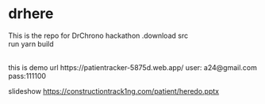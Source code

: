 # drhere
This is the repo for DrChrono hackathon .download src  
run yarn build 

<br/>
this is demo url
https://patientracker-5875d.web.app/
user: a24@gmail.com
pass:111100

slideshow https://constructiontrack1ng.com/patient/heredo.pptx
